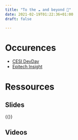 ```yaml
---
title: "To the ☁️ and beyond 🚀"
date: 2021-02-19T01:22:36+01:00
draft: false

---
```


# Occurences

* [CESI DevDay](https://twitter.com/LostInBrittany/status/1362405916428144642?s=20)
* [Epitech Insight](https://www.linkedin.com/feed/update/urn:li:activity:6762409513715818496/)

# Ressources

## Slides

{{<gslides link="https://docs.google.com/presentation/d/1WnpLaAa7H4tQA6gL8gGu-uWdUUGN4S2IZfIQgaBKlcg/edit?usp=sharing" embedded="https://docs.google.com/presentation/d/e/2PACX-1vREbQiVTb-16bR30NWYWeRrgqadEgVrHg6iCYSPjFFQPPVGTrhrxFxGU84dpHD3P5jpMEFEuNKcs_cB">}}

## Videos
